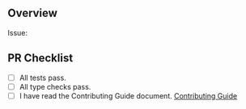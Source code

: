 ## Overview

Issue: 

<!-- Write a description of your work.  -->

## PR Checklist
- [ ] All tests pass.
- [ ] All type checks pass.
- [ ] I have read the Contributing Guide document.
    [Contributing Guide](https://github.com/modern-agile-team/modern-kit/blob/main/.github/CONTRIBUTING.md)